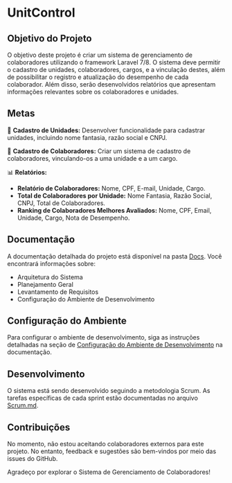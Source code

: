 # UnitControl

## Objetivo do Projeto
O objetivo deste projeto é criar um sistema de gerenciamento de colaboradores utilizando o framework Laravel 7/8. O sistema deve permitir o cadastro de unidades, colaboradores, cargos, e a vinculação destes, além de possibilitar o registro e atualização do desempenho de cada colaborador. Além disso, serão desenvolvidos relatórios que apresentam informações relevantes sobre os colaboradores e unidades.

## Metas
🏢 **Cadastro de Unidades:** Desenvolver funcionalidade para cadastrar unidades, incluindo nome fantasia, razão social e CNPJ.

👥 **Cadastro de Colaboradores:** Criar um sistema de cadastro de colaboradores, vinculando-os a uma unidade e a um cargo.

📊 **Relatórios:**
   - **Relatório de Colaboradores:** Nome, CPF, E-mail, Unidade, Cargo.
   - **Total de Colaboradores por Unidade:** Nome Fantasia, Razão Social, CNPJ, Total de Colaboradores.
   - **Ranking de Colaboradores Melhores Avaliados:** Nome, CPF, Email, Unidade, Cargo, Nota de Desempenho.

## Documentação
A documentação detalhada do projeto está disponível na pasta [Docs](/Docs). Você encontrará informações sobre:

- Arquitetura do Sistema
- Planejamento Geral
- Levantamento de Requisitos
- Configuração do Ambiente de Desenvolvimento

## Configuração do Ambiente
Para configurar o ambiente de desenvolvimento, siga as instruções detalhadas na seção de [Configuração do Ambiente de Desenvolvimento](/Docs/Configuracao_Ambiente.md) na documentação.

## Desenvolvimento
O sistema está sendo desenvolvido seguindo a metodologia Scrum. As tarefas específicas de cada sprint estão documentadas no arquivo [Scrum.md](/Scrum.md).

## Contribuições
No momento, não estou aceitando colaboradores externos para este projeto. No entanto, feedback e sugestões são bem-vindos por meio das issues do GitHub.

Agradeço por explorar o Sistema de Gerenciamento de Colaboradores!
